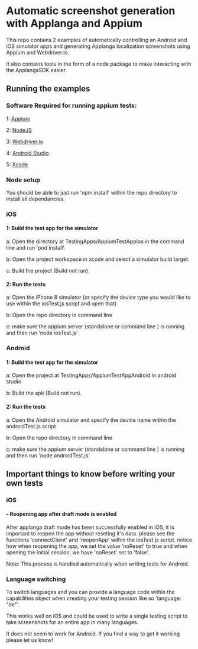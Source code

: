 # Automatic screenshot generation with Applanga and Appium

This repo contains 2 examples of automatically controlling an Android and iOS simulator apps and generating Applanga localization screenshots using Appium and Webdriver.io.

It also contains tools in the form of a node package to make interacting with the ApplangaSDK easier.

## Running the examples

### Software Required for running appium tests:

1: [Appium](http://appium.io/docs/en/about-appium/getting-started/)

2: [NodeJS](https://nodejs.org/en/download/)

3: [Webdriver.io](https://webdriver.io/)

4: [Android Studio](https://developer.android.com/studio)

5: [Xcode](https://apps.apple.com/us/app/xcode/id497799835?mt=12)

### Node setup

You should be able to just run 'npm install' within the repo directory to install all dependancies.

### iOS

#### 1: Build the test app for the simulator

a: Open the directory at TestingApps/AppiumTestAppIos in the command line and run 'pod install'.

b: Open the project workspace in xcode and select a simulator build target.

c: Build the project (Build not run).

#### 2: Run the tests

a: Open the iPhone 8 simulator (or specify the device type you would like to use within the iosTest.js script and open that)

b: Open the repo directory in command line

c: make sure the appium server (standalone or command line ) is running and then run 'node iosTest.js'

### Android

#### 1: Build the test app for the simulator

a: Open the project at TestingApps/AppiumTestAppAndroid in android studio

b: Build the apk (Build not run).

#### 2: Run the tests

a: Open the Android simulator and specify the device name within the androidTest.js script

b: Open the repo directory in command line

c: make sure the appium server (standalone or command line ) is running and then run 'node androidTest.js'

## Important things to know before writing your own tests

### iOS

#### - Reopening app after draft mode is enabled
After applanga draft mode has been successfully enabled in iOS, it is important to reopen the app without reseting it's data. please see the functions 'connectClient' and 'reopenApp' within the iosTest.js script. notice how when reopening the app, we set the value 'noReset' to true and when opening the initial session, we have 'noReset' set to 'false'.

Note: This process is handled automatically when writing tests for Android.

### Language switching 

To switch languages and you can provide a language code within the capabilities object when creating your testing session like so 'language: "de"'.

This works well on iOS and could be used to write a single testing script to take screenshots for an entire app in many languages. 

It does not seem to work for Android. If you find a way to get it working please let us know!





